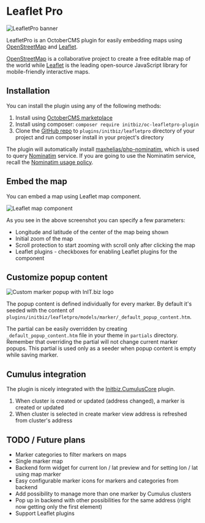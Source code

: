 # Leaflet Pro

![LeafletPro banner](https://raw.githubusercontent.com/initbizlab/oc-leafletpro-plugin/master/docs/images/leafletpro_banner.png)

LeafletPro is an OctoberCMS plugin for easily embedding maps using [OpenStreetMap](https://www.openstreetmap.org) and [Leaflet](https://leafletjs.com/).

[OpenStreetMap](https://www.openstreetmap.org) is a collaborative project to create a free editable map of the world while [Leaflet](https://leafletjs.com/) is the leading open-source JavaScript library for mobile-friendly interactive maps.

## Installation

You can install the plugin using any of the following methods:

1. Install using [OctoberCMS marketplace](https://octobercms.com/plugin/initbiz-leafletpro)
1. Install using composer: `composer require initbiz/oc-leafletpro-plugin`
1. Clone the [GitHub repo](https://github.com/initbizlab/oc-leafletpro-plugin) to `plugins/initbiz/leafletpro` directory of your project and run composer install in your project's directory

The plugin will automatically install [maxhelias/php-nominatim](https://github.com/maxhelias/php-nominatim), which is used to query [Nominatim](https://wiki.openstreetmap.org/wiki/Nominatim) service. If you are going to use the Nominatim service, recall the [Nominatim usage policy](https://operations.osmfoundation.org/policies/nominatim/).

## Embed the map
You can embed a map using Leaflet map component.

![Leaflet map component](https://raw.githubusercontent.com/initbizlab/oc-leafletpro-plugin/master/docs/images/leafletmap_component.png)

As you see in the above screenshot you can specify a few parameters:
* Longitude and latitude of the center of the map being shown
* Initial zoom of the map
* Scroll protection to start zooming with scroll only after clicking the map
* Leaflet plugins - checkboxes for enabling Leaflet plugins for the component

## Customize popup content

![Custom marker popup with InIT.biz logo](https://raw.githubusercontent.com/initbizlab/oc-leafletpro-plugin/master/docs/images/marker_with_initbiz_popup.png)

The popup content is defined individually for every marker. By default it's seeded with the content of `plugins/initbiz/leafletpro/models/marker/_default_popup_content.htm`.

The partial can be easily overridden by creating `_default_popup_content.htm` file in your theme in `partials` directory. Remember that overriding the partial will not change current marker popups. This partial is used only as a seeder when popup content is empty while saving marker.

## Cumulus integration
The plugin is nicely integrated with the [Initbiz.CumulusCore](https://octobercms.com/plugin/initbiz-cumuluscore) plugin.

1. When cluster is created or updated (address changed), a marker is created or updated
1. When cluster is selected in create marker view address is refreshed from cluster's address

## TODO / Future plans
* Marker categories to filter markers on maps
* Single marker map
* Backend form widget for current lon / lat preview and for setting lon / lat using map marker
* Easy configurable marker icons for markers and categories from backend
* Add possibility to manage more than one marker by Cumulus clusters
* Pop up in backend with other possibilities for the same address (right now getting only the first element)
* Support Leaflet plugins
